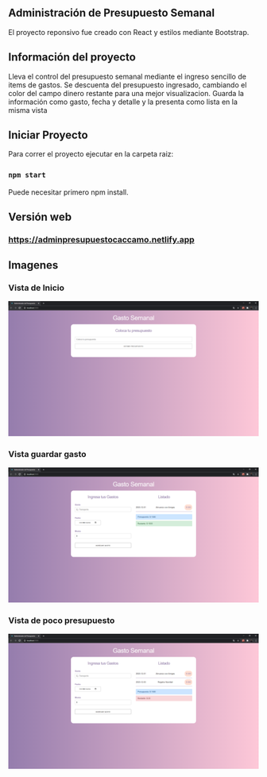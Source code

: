 ## Administración de Presupuesto Semanal
El proyecto reponsivo fue creado con React y estilos mediante Bootstrap.


## Información del proyecto
Lleva el control del presupuesto semanal mediante el ingreso sencillo de items de gastos. Se descuenta del presupuesto ingresado, cambiando el color del campo dinero restante para una mejor visualizacion.
Guarda la información como gasto, fecha y detalle y la presenta como lista en la misma vista


## Iniciar Proyecto
Para correr el proyecto ejecutar en la carpeta raiz:
### `npm start`
Puede necesitar primero npm install.


## Versión web

### https://adminpresupuestocaccamo.netlify.app

## Imagenes

### Vista de Inicio
![Alt text](./Asset/Inicio.png?raw=true "Inicio")

### Vista guardar gasto
![Alt text](./Asset/guardarGasto.png?raw=true "GuardarGasto")

### Vista de poco presupuesto
![Alt text](./Asset/PocoPresupuesto.png?raw=true "PocoPresupuesto")
